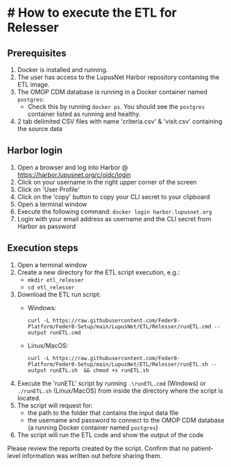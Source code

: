 # # How to execute the ETL for Relesser

## Prerequisites
1. Docker is installed and running.
2. The user has access to the LupusNet Harbor repository containing the ETL image.
3. The OMOP CDM database is running in a Docker container named `postgres`:
   * Check this by running `docker ps`. You should see the `postgres` container listed as running and healthy.
4. 2 tab delimited CSV files with name 'criteria.csv' & 'visit.csv' containing the source data 

## Harbor login
1. Open a browser and log into Harbor @ https://harbor.lupusnet.org/c/oidc/login
2. Click on your username in the right upper corner of the screen
3. Click on 'User Profile'
4. Click on the 'copy' button to copy your CLI secret to your clipboard 
5. Open a terminal window
6. Execute the following command: `docker login harbor.lupusnet.org`
7. Login with your email address as username and the CLI secret from Harbor as password

## Execution steps
1. Open a terminal window 
2. Create a new directory for the ETL script execution, e.g.:
   * `mkdir etl_relesser`
   * `cd etl_relesser`
2. Download the ETL run script:
   * Windows:  
   
      `curl -L https://raw.githubusercontent.com/Feder8-Platform/Feder8-Setup/main/LupusNet/ETL/Relesser/runETL.cmd --output runETL.cmd`
   * Linux/MacOS: 
   
      `curl -L https://raw.githubusercontent.com/Feder8-Platform/Feder8-Setup/main/LupusNet/ETL/Relesser/runETL.sh --output runETL.sh  && chmod +x runETL.sh`
3. Execute the 'runETL' script by running `.\runETL.cmd` (Windows) or `./runETL.sh` (Linux/MacOS) from inside the directory where the script is located.
4. The script will request for:
    * the path to the folder that contains the input data file
    * the username and password to connect to the OMOP CDM database (a running Docker container named `postgres`)
5. The script will run the ETL code and show the output of the code

Please review the reports created by the script. Confirm that no patient-level information was written out before sharing them.
